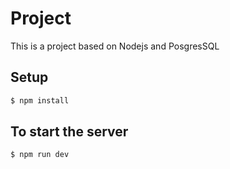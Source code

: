 # Project

This is a project based on Nodejs and PosgresSQL

## Setup

```bash
$ npm install
```

## To start the server

```bash
$ npm run dev
```

